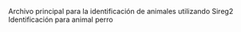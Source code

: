 Archivo principal para la identificación de animales utilizando Sireg2
Identificación para animal perro
